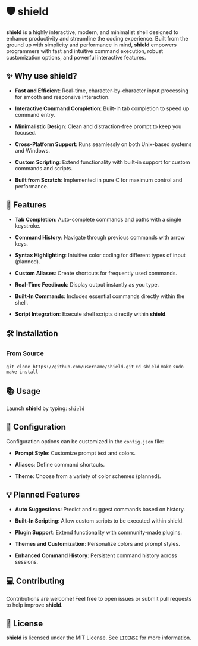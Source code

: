 # 🛡️ shield
**shield** is a highly interactive, modern, and minimalist shell designed to enhance productivity and streamline the coding experience. Built from the ground up with simplicity and performance in mind, **shield** empowers programmers with fast and intuitive command execution, robust customization options, and powerful interactive features.

## ✨ Why use shield?
-   **Fast and Efficient**: Real-time, character-by-character input processing for smooth and responsive interaction.
    
-   **Interactive Command Completion**: Built-in tab completion to speed up command entry.
    
-   **Minimalistic Design**: Clean and distraction-free prompt to keep you focused.
    
-   **Cross-Platform Support**: Runs seamlessly on both Unix-based systems and Windows.
    
-   **Custom Scripting**: Extend functionality with built-in support for custom commands and scripts.
    
-   **Built from Scratch**: Implemented in pure C for maximum control and performance.

## 🚀 Features
-   **Tab Completion**: Auto-complete commands and paths with a single keystroke.
    
-   **Command History**: Navigate through previous commands with arrow keys.
    
-   **Syntax Highlighting**: Intuitive color coding for different types of input (planned).
    
-   **Custom Aliases**: Create shortcuts for frequently used commands.
    
-   **Real-Time Feedback**: Display output instantly as you type.
    
-   **Built-In Commands**: Includes essential commands directly within the shell.
    
-   **Script Integration**: Execute shell scripts directly within **shield**.
## 🛠️ Installation

### From Source
`git clone https://github.com/username/shield.git`
`cd shield`
`make`
`sudo make install`
## 📚 **Usage**
Launch **shield** by typing:
`shield`

## 🔧 Configuration

Configuration options can be customized in the `config.json` file:

-   **Prompt Style**: Customize prompt text and colors.
    
-   **Aliases**: Define command shortcuts.
    
-   **Theme**: Choose from a variety of color schemes (planned).
## 💡 Planned Features

-   **Auto Suggestions**: Predict and suggest commands based on history.
    
-   **Built-In Scripting**: Allow custom scripts to be executed within shield.
    
-   **Plugin Support**: Extend functionality with community-made plugins.
    
-   **Themes and Customization**: Personalize colors and prompt styles.
    
-   **Enhanced Command History**: Persistent command history across sessions.
    

## 💻 **Contributing**

Contributions are welcome! Feel free to open issues or submit pull requests to help improve **shield**.

## 📝 **License**

**shield** is licensed under the MIT License. See `LICENSE` for more information.

